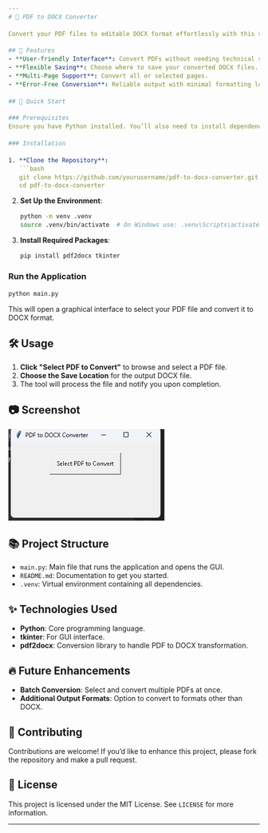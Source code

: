 ```yaml
---
# 📄 PDF to DOCX Converter

Convert your PDF files to editable DOCX format effortlessly with this simple, intuitive Python application! Using `pdf2docx` and a `tkinter` interface, this tool makes document conversion fast and easy.

## 🌟 Features
- **User-friendly Interface**: Convert PDFs without needing technical skills.
- **Flexible Saving**: Choose where to save your converted DOCX files.
- **Multi-Page Support**: Convert all or selected pages.
- **Error-Free Conversion**: Reliable output with minimal formatting loss.

## 🚀 Quick Start

### Prerequisites
Ensure you have Python installed. You’ll also need to install dependencies using `pip`.

### Installation

1. **Clone the Repository**:
   ```bash
   git clone https://github.com/yourusername/pdf-to-docx-converter.git
   cd pdf-to-docx-converter
   ```

2. **Set Up the Environment**:
   ```bash
   python -m venv .venv
   source .venv/bin/activate  # On Windows use: .venv\Scripts\activate
   ```

3. **Install Required Packages**:
   ```bash
   pip install pdf2docx tkinter
   ```

### Run the Application

```bash
python main.py
```

This will open a graphical interface to select your PDF file and convert it to DOCX format.

## 🛠 Usage

1. **Click "Select PDF to Convert"** to browse and select a PDF file.
2. **Choose the Save Location** for the output DOCX file.
3. The tool will process the file and notify you upon completion.

## 📷 Screenshot

![App Screenshot](pdf.png)  <!-- Replace with an actual screenshot if available -->

## 📚 Project Structure

- `main.py`: Main file that runs the application and opens the GUI.
- `README.md`: Documentation to get you started.
- `.venv`: Virtual environment containing all dependencies.

## ✨ Technologies Used

- **Python**: Core programming language.
- **tkinter**: For GUI interface.
- **pdf2docx**: Conversion library to handle PDF to DOCX transformation.

## 🔥 Future Enhancements
- **Batch Conversion**: Select and convert multiple PDFs at once.
- **Additional Output Formats**: Option to convert to formats other than DOCX.

## 🤝 Contributing

Contributions are welcome! If you’d like to enhance this project, please fork the repository and make a pull request.

## 📄 License

This project is licensed under the MIT License. See `LICENSE` for more information.

---
```

